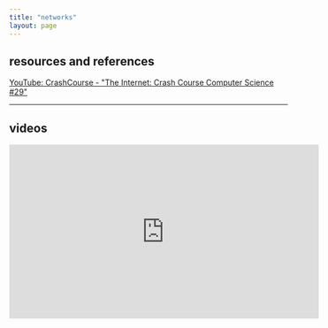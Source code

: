 ```yaml
---
title: "networks"
layout: page
---
```


## resources and references

[YouTube: CrashCourse - "The Internet: Crash Course Computer Science #29"](https://youtu.be/AEaKrq3SpW8?si=OPRAO9rvSdCsaynI)

----

## videos

<iframe width="560" height="315" src="https://www.youtube.com/embed/AEaKrq3SpW8?si=_7PMAK-RcqlpdS5s" title="YouTube video player" frameborder="0" allow="accelerometer; autoplay; clipboard-write; encrypted-media; gyroscope; picture-in-picture; web-share" referrerpolicy="strict-origin-when-cross-origin" allowfullscreen></iframe>
